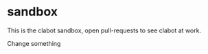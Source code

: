 sandbox
=======

This is the clabot sandbox, open pull-requests to see clabot at work.

Change something
